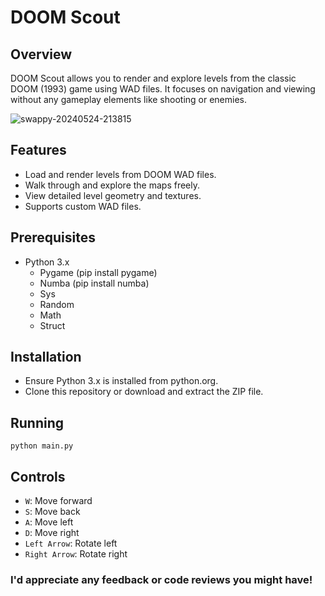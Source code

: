 # DOOM Scout
## Overview
DOOM Scout allows you to render and explore levels from the classic DOOM (1993) game using WAD files. It focuses on navigation and viewing without any gameplay elements like shooting or enemies.

![swappy-20240524-213815](https://github.com/ecnivs/DOOM/assets/106900369/3b43bdbd-11fd-4543-a37d-58f0dd332ea8)

## Features
* Load and render levels from DOOM WAD files.
* Walk through and explore the maps freely.
* View detailed level geometry and textures.
* Supports custom WAD files.

## Prerequisites
* Python 3.x
    * Pygame (pip install pygame)
    * Numba (pip install numba)
    * Sys
    * Random
    * Math
    * Struct

## Installation
* Ensure Python 3.x is installed from python.org.
* Clone this repository or download and extract the ZIP file.

## Running
```
python main.py
```

## Controls
* `W`: Move forward
* `S`: Move back
* `A`: Move left
* `D`: Move right
* `Left Arrow`: Rotate left
* `Right Arrow`: Rotate right

### I'd appreciate any feedback or code reviews you might have!
